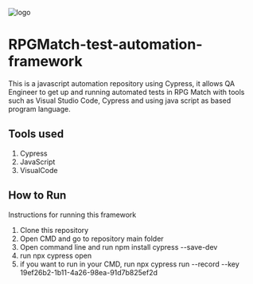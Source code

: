 ![logo](rpg-match-automation/Documents/main_logo.png)

# RPGMatch-test-automation-framework

This is a javascript automation repository using Cypress, it allows QA Engineer to get up and running automated tests in RPG Match with tools such as Visual Studio Code, Cypress and using java script as based program language.

## Tools used
1. Cypress
1. JavaScript 
1. VisualCode

## How to Run

Instructions for running this framework

1. Clone this repository
2. Open CMD and go to repository main folder
3. Open command line and run npm install cypress --save-dev
4. run npx cypress open
5. if you want to run in your CMD, run npx cypress run --record --key 19ef26b2-1b11-4a26-98ea-91d7b825ef2d
